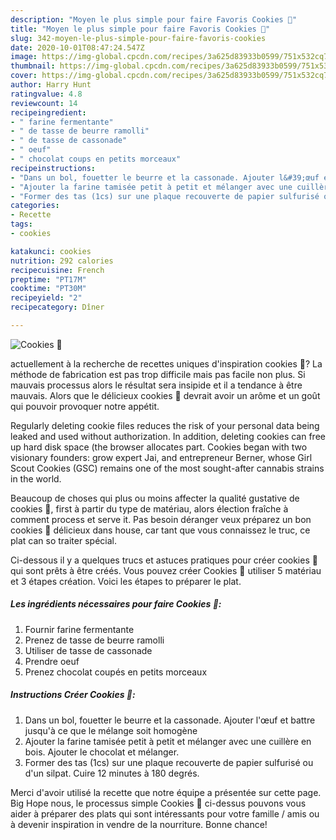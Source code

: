 ```yaml
---
description: "Moyen le plus simple pour faire Favoris Cookies 🍪"
title: "Moyen le plus simple pour faire Favoris Cookies 🍪"
slug: 342-moyen-le-plus-simple-pour-faire-favoris-cookies
date: 2020-10-01T08:47:24.547Z
image: https://img-global.cpcdn.com/recipes/3a625d83933b0599/751x532cq70/cookies-🍪-photo-principale-de-la-recette.jpg
thumbnail: https://img-global.cpcdn.com/recipes/3a625d83933b0599/751x532cq70/cookies-🍪-photo-principale-de-la-recette.jpg
cover: https://img-global.cpcdn.com/recipes/3a625d83933b0599/751x532cq70/cookies-🍪-photo-principale-de-la-recette.jpg
author: Harry Hunt
ratingvalue: 4.8
reviewcount: 14
recipeingredient:
- " farine fermentante"
- " de tasse de beurre ramolli"
- " de tasse de cassonade"
- " oeuf"
- " chocolat coups en petits morceaux"
recipeinstructions:
- "Dans un bol, fouetter le beurre et la cassonade. Ajouter l&#39;œuf et battre jusqu&#39;à ce que le mélange soit homogène"
- "Ajouter la farine tamisée petit à petit et mélanger avec une cuillère en bois. Ajouter le chocolat et mélanger."
- "Former des tas (1cs) sur une plaque recouverte de papier sulfurisé ou d&#39;un silpat. Cuire 12 minutes à 180 degrés."
categories:
- Recette
tags:
- cookies

katakunci: cookies 
nutrition: 292 calories
recipecuisine: French
preptime: "PT17M"
cooktime: "PT30M"
recipeyield: "2"
recipecategory: Dîner

---
```



![Cookies 🍪](https://img-global.cpcdn.com/recipes/3a625d83933b0599/751x532cq70/cookies-🍪-photo-principale-de-la-recette.jpg)

actuellement à la recherche de recettes uniques d'inspiration cookies 🍪? La méthode de fabrication est pas trop difficile mais pas facile non plus. Si mauvais processus alors le résultat sera insipide et il a tendance à être mauvais. Alors que le délicieux cookies 🍪 devrait avoir un arôme et un goût qui pouvoir provoquer notre appétit.

Regularly deleting cookie files reduces the risk of your personal data being leaked and used without authorization. In addition, deleting cookies can free up hard disk space (the browser allocates part. Cookies began with two visionary founders: grow expert Jai, and entrepreneur Berner, whose Girl Scout Cookies (GSC) remains one of the most sought-after cannabis strains in the world.

Beaucoup de choses qui plus ou moins affecter la qualité gustative de cookies 🍪, first à partir du type de matériau, alors élection fraîche à comment process et serve it. Pas besoin déranger veux préparez un bon cookies 🍪 délicieux dans house, car tant que vous connaissez le truc, ce plat can so traiter spécial.


Ci-dessous il y a quelques trucs et astuces pratiques pour créer cookies 🍪 qui sont prêts à être créés. Vous pouvez créer Cookies 🍪 utiliser 5 matériau et 3 étapes création. Voici les étapes to préparer le plat.

<!--inarticleads1-->

##### Les ingrédients nécessaires pour faire Cookies 🍪:

1. Fournir  farine fermentante
1. Prenez  de tasse de beurre ramolli
1. Utiliser  de tasse de cassonade
1. Prendre  oeuf
1. Prenez  chocolat coupés en petits morceaux




<!--inarticleads2-->

##### Instructions Créer Cookies 🍪:

1. Dans un bol, fouetter le beurre et la cassonade. Ajouter l&#39;œuf et battre jusqu&#39;à ce que le mélange soit homogène
1. Ajouter la farine tamisée petit à petit et mélanger avec une cuillère en bois. Ajouter le chocolat et mélanger.
1. Former des tas (1cs) sur une plaque recouverte de papier sulfurisé ou d&#39;un silpat. Cuire 12 minutes à 180 degrés.





Merci d'avoir utilisé la recette que notre équipe a présentée sur cette page. Big Hope nous, le processus simple Cookies 🍪 ci-dessus pouvons vous aider à préparer des plats qui sont intéressants pour votre famille / amis ou à devenir inspiration in vendre de la nourriture. Bonne chance!

